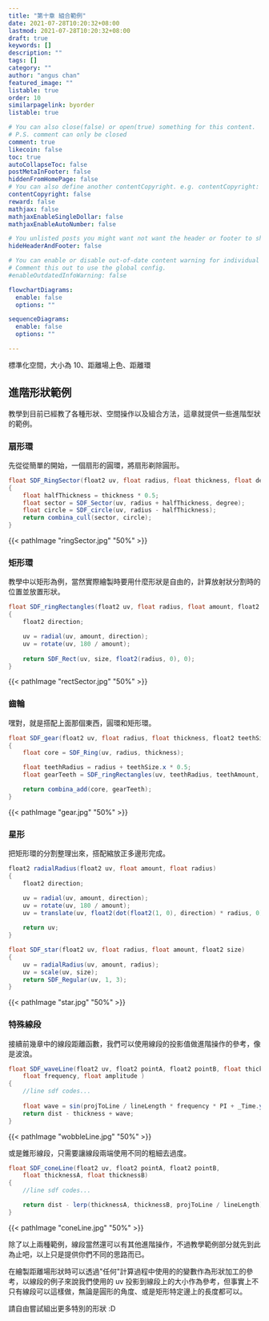 ```yaml
---
title: "第十章 組合範例"
date: 2021-07-28T10:20:32+08:00
lastmod: 2021-07-28T10:20:32+08:00
draft: true
keywords: []
description: ""
tags: []
category: ""
author: "angus chan"
featured_image: ""
listable: true
order: 10
similarpagelink: byorder
listable: true

# You can also close(false) or open(true) something for this content.
# P.S. comment can only be closed
comment: true
likecoin: false
toc: true
autoCollapseToc: false
postMetaInFooter: false
hiddenFromHomePage: false
# You can also define another contentCopyright. e.g. contentCopyright: "This is another copyright."
contentCopyright: false
reward: false
mathjax: false
mathjaxEnableSingleDollar: false
mathjaxEnableAutoNumber: false

# You unlisted posts you might want not want the header or footer to show
hideHeaderAndFooter: false

# You can enable or disable out-of-date content warning for individual post.
# Comment this out to use the global config.
#enableOutdatedInfoWarning: false

flowchartDiagrams:
  enable: false
  options: ""

sequenceDiagrams: 
  enable: false
  options: ""

---
```


標準化空間，大小為 10、距離場上色、距離環

## 進階形狀範例

教學到目前已經教了各種形狀、空間操作以及組合方法，這章就提供一些進階型狀的範例。

### 扇形環

先從從簡單的開始，一個扇形的圓環，將扇形剃除圓形。

```csharp
float SDF_RingSector(float2 uv, float radius, float thickness, float degree)
{
    float halfThickness = thickness * 0.5;
    float sector = SDF_Sector(uv, radius + halfThickness, degree);
    float circle = SDF_circle(uv, radius - halfThickness);
    return combina_cull(sector, circle);
}
```

{{< pathImage "ringSector.jpg" "50%" >}}

### 矩形環

教學中以矩形為例，當然實際繪製時要用什麼形狀是自由的，計算放射狀分割時的位置並放置形狀。

```csharp
float SDF_ringRectangles(float2 uv, float radius, float amount, float2 size)
{
    float2 direction; 

    uv = radial(uv, amount, direction);
    uv = rotate(uv, 180 / amount); 
    
    return SDF_Rect(uv, size, float2(radius, 0), 0);                
}
```

{{< pathImage "rectSector.jpg" "50%" >}}

### 齒輪

嘿對，就是搭配上面那個東西，圓環和矩形環。

```csharp
float SDF_gear(float2 uv, float radius, float thickness, float2 teethSize, float teethAmount)
{
    float core = SDF_Ring(uv, radius, thickness);

    float teethRadius = radius + teethSize.x * 0.5;
    float gearTeeth = SDF_ringRectangles(uv, teethRadius, teethAmount, teethSize);

    return combina_add(core, gearTeeth);
}
```

{{< pathImage "gear.jpg" "50%" >}}

### 星形

把矩形環的分割整理出來，搭配縮放正多邊形完成。

```csharp
float2 radialRadius(float2 uv, float amount, float radius)
{
    float2 direction; 

    uv = radial(uv, amount, direction);
    uv = rotate(uv, 180 / amount); 
    uv = translate(uv, float2(dot(float2(1, 0), direction) * radius, 0));
    
    return uv;              
}
```

```csharp
float SDF_star(float2 uv, float radius, float amount, float2 size)
{
    uv = radialRadius(uv, amount, radius);
    uv = scale(uv, size);
    return SDF_Regular(uv, 1, 3);
}
```

{{< pathImage "star.jpg" "50%" >}}

### 特殊線段

接續前幾章中的線段距離函數，我們可以使用線段的投影值做進階操作的參考，像是波浪。

```csharp
float SDF_waveLine(float2 uv, float2 pointA, float2 pointB, float thickness, 
    float frequency, float amplitude )
{
    //line sdf codes...
    
    float wave = sin(projToLine / lineLength * frequency * PI + _Time.y) * amplitude;
    return dist - thickness + wave;  
}
```

{{< pathImage "wobbleLine.jpg" "50%" >}}

或是錐形線段，只需要讓線段兩端使用不同的粗細去過度。

```csharp
float SDF_coneLine(float2 uv, float2 pointA, float2 pointB, 
    float thicknessA, float thicknessB)
{
    //line sdf codes...

    return dist - lerp(thicknessA, thicknessB, projToLine / lineLength);  
}
```

{{< pathImage "coneLine.jpg" "50%" >}}

除了以上兩種範例，線段當然還可以有其他進階操作，不過教學範例部分就先到此為止吧，以上只是提供你們不同的思路而已。

在繪製距離場形狀時可以透過"任何"計算過程中使用的的變數作為形狀加工的參考，以線段的例子來說我們使用的 uv 投影到線段上的大小作為參考，但事實上不只有線段可以這樣做，無論是圓形的角度、或是矩形特定邊上的長度都可以。

請自由嘗試組出更多特別的形狀 :D
